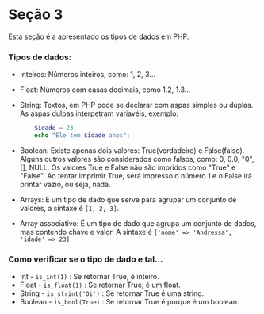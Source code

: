 # Seção 3
Esta seção é a apresentado os tipos de dados em PHP. 

### Tipos de dados: 

- Inteiros: Números inteiros, como: 1, 2, 3... 

- Float:  Números com casas decimais, como 1.2, 1.3...

- String:  Textos, em PHP pode se declarar com aspas simples ou duplas. 
  As aspas dulpas interpetram variavéis, exemplo:
  ```php
      $idade = 23
      echo "Ele tem $idade anos"; 

- Boolean: Existe apenas dois valores: True(verdadeiro) e False(falso).
  Alguns outros valores são considerados como falsos, como: 0, 0.0, "0", [], NULL.
  Os valores True e False não são impridos como "True" e "False". Ao tentar  imprimir True, será impresso o número 1 e o False irá printar vazio, ou seja, nada. 

- Arrays: É um tipo de dado que serve para agrupar um conjunto de valores, a sintaxe é `[1, 2, 3]`. 

- Array associativo: É um tipo de dado que agrupa um conjunto de dados, mas contendo chave e valor. A sintaxe é `['nome' => 'Andressa', 'idade' => 23]`
### Como verificar se o tipo de dado e tal...

- Int - `is_int(1)` : Se  retornar True, é inteiro. 
- Float - `is_float(1)` : Se  retornar True, é um float. 
- String - `is_strint('Oi')` : Se retornar True é uma string.
- Boolean - `is_bool(True)` : Se retornar True é porque é um boolean. 
